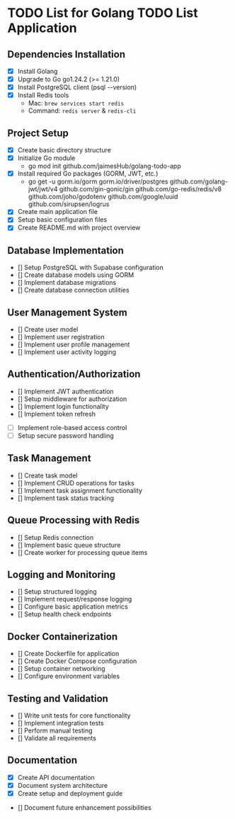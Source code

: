 # TODO List for Golang TODO List Application

## Dependencies Installation
- [x] Install Golang
- [x] Upgrade to Go go1.24.2 (>= 1.21.0)
- [x] Install PostgreSQL client (psql --version)
- [x] Install Redis tools
    - Mac: `brew services start redis`
    - Command: `redis server` & `redis-cli`

## Project Setup
- [x] Create basic directory structure
- [x] Initialize Go module
    - go mod init github.com/jaimesHub/golang-todo-app
- [x] Install required Go packages (GORM, JWT, etc.)
    - go get -u gorm.io/gorm gorm.io/driver/postgres github.com/golang-jwt/jwt/v4 github.com/gin-gonic/gin github.com/go-redis/redis/v8 github.com/joho/godotenv github.com/google/uuid github.com/sirupsen/logrus
- [x] Create main application file
- [x] Setup basic configuration files
- [x] Create README.md with project overview

## Database Implementation
- [] Setup PostgreSQL with Supabase configuration
- [] Create database models using GORM
- [] Implement database migrations
- [] Create database connection utilities

## User Management System
- [] Create user model
- [] Implement user registration
- [] Implement user profile management
- [] Implement user activity logging

## Authentication/Authorization
- [] Implement JWT authentication
- [] Setup middleware for authorization
- [] Implement login functionality
- [] Implement token refresh
- [ ] Implement role-based access control
- [ ] Setup secure password handling

## Task Management
- [] Create task model
- [] Implement CRUD operations for tasks
- [] Implement task assignment functionality
- [] Implement task status tracking

## Queue Processing with Redis
- [] Setup Redis connection
- [] Implement basic queue structure
- [] Create worker for processing queue items

## Logging and Monitoring
- [] Setup structured logging
- [] Implement request/response logging
- [] Configure basic application metrics
- [] Setup health check endpoints

## Docker Containerization
- [] Create Dockerfile for application
- [] Create Docker Compose configuration
- [] Setup container networking
- [] Configure environment variables

## Testing and Validation
- [] Write unit tests for core functionality
- [] Implement integration tests
- [] Perform manual testing
- [] Validate all requirements

## Documentation
- [x] Create API documentation
- [x] Document system architecture
- [x] Create setup and deployment guide
- [] Document future enhancement possibilities
